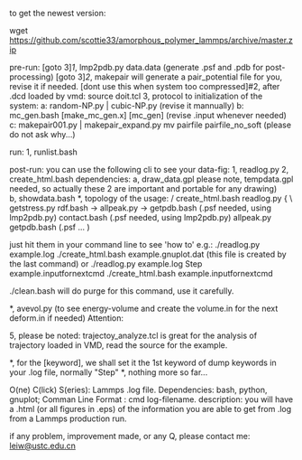 to get the newest version:

 wget https://github.com/scottie33/amorphous_polymer_lammps/archive/master.zip 

pre-run: 
[goto 3]*1*, lmp2pdb.py data.data (generate .psf and .pdb for post-processing)
[goto 3]*2*, makepair will generate a pair_potential file for you, revise it if needed.
[dont use this when system too compressed]#2, after .dcd loaded by vmd: source doit.tcl
3, protocol to initialization of the system:
   a: random-NP.py | cubic-NP.py (revise it mannually)
   b: mc_gen.bash [make_mc_gen.x] [mc_gen] (revise .input whenever needed)
   c: makepair001.py | makepair_expand.py
      mv pairfile pairfile_no_soft (please do not ask why...)

run:
1, runlist.bash

post-run:
you can use the following cli to see your data-fig:
1, readlog.py
2, create_html.bash
   dependencies:
   a, draw_data.gpl 
      please note, tempdata.gpl needed, 
      so actually these 2 are important and portable for any drawing)  
   b, showdata.bash
*, topology of the usage:
               / create_html.bash
   readlog.py {
               \ getstress.py
   rdf.bash -> allpeak.py -> getpdb.bash (.psf needed, using lmp2pdb.py)
   contact.bash (.psf needed, using lmp2pdb.py) 
   allpeak.py 
   getpdb.bash (.psf ... )
  
just hit them in your command line to see 'how to'
e.g.:
 ./readlog.py example.log
 ./create_html.bash example.gnuplot.dat (this file is created by the last command)
or 
 ./readlog.py example.log Step example.inputfornextcmd 
 ./create_html.bash example.inputfornextcmd

./clean.bash will do purge for this command, use it carefully.

*, avevol.py (to see energy-volume and create the volume.in for the next deform.in if needed)
Attention:

5, please be noted: trajectoy_analyze.tcl is great for the analysis of trajectory loaded in VMD, read the source for the example.

*, for the [keyword], we shall set it the 1st keyword of dump keywords in your .log file, normally "Step"
*, nothing more so far...


O(ne) C(lick) S(eries): Lammps .log file.
Dependencies: bash, python, gnuplot;
Comman Line Format : cmd log-filename.
description: you will have a .html (or all figures in .eps) of the information you are able to get from .log from a Lammps production run.

if any problem, improvement made, or any Q, please contact me: leiw@ustc.edu.cn
